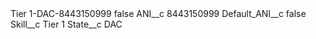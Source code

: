 <?xml version="1.0" encoding="UTF-8"?>
<CustomMetadata xmlns="http://soap.sforce.com/2006/04/metadata" xmlns:xsi="http://www.w3.org/2001/XMLSchema-instance" xmlns:xsd="http://www.w3.org/2001/XMLSchema">
    <label>Tier 1-DAC-8443150999</label>
    <protected>false</protected>
    <values>
        <field>ANI__c</field>
        <value xsi:type="xsd:string">8443150999</value>
    </values>
    <values>
        <field>Default_ANI__c</field>
        <value xsi:type="xsd:boolean">false</value>
    </values>
    <values>
        <field>Skill__c</field>
        <value xsi:type="xsd:string">Tier 1</value>
    </values>
    <values>
        <field>State__c</field>
        <value xsi:type="xsd:string">DAC</value>
    </values>
</CustomMetadata>
